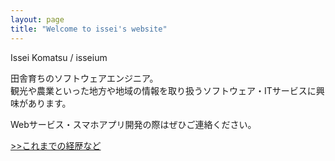 ```yaml
---
layout: page
title: "Welcome to issei's website"
---
```


Issei Komatsu / isseium

田舎育ちのソフトウェアエンジニア。<br />
観光や農業といった地方や地域の情報を取り扱うソフトウェア・ITサービスに興味があります。

Webサービス・スマホアプリ開発の際はぜひご連絡ください。


[>>これまでの経歴など](/pages/aboutme.html)
